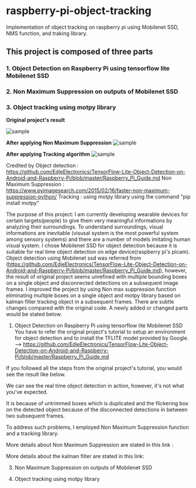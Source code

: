 
# raspberry-pi-object-tracking
Implementation of object tracking on raspberry pi using Mobilenet SSD, NMS function, and traking library.


## This project is composed of three parts
### 1. Object Detection on Raspberry Pi using tensorflow lite Mobilenet SSD 
### 2. Non Maximum Suppression on outputs of Mobilenet SSD 
### 3. Object tracking using motpy library 

__Original project's result__   

![sample](video/raw_video.gif)

__After applying Non Maximum Suppression__
![sample](video/nms_video.gif)

__After applying Tracking algorithm__
![sample](video/tracking_video.gif)




Credited by 
Object detection : https://github.com/EdjeElectronics/TensorFlow-Lite-Object-Detection-on-Android-and-Raspberry-Pi/blob/master/Raspberry_Pi_Guide.md
Non Maximum Suppression : https://www.pyimagesearch.com/2015/02/16/faster-non-maximum-suppression-python/
Tracking : using motpy library using the command "pip install motpy"

The purpose of this project: 
I am currently developing wearable devices for certain targets(people) to give them  very meaningful informations by analyzing their surroundings. To understand surroundings, visual informations are inevitable (visusal system is the most powerful  system among sensory systems) and there are a number of models imitating human visual system. I chose Mobilenet SSD for object detection because it is suitable for real time object detection on edge device(raspberry pi's picam). Object detection using Mobilenet ssd was referred from (https://github.com/EdjeElectronics/TensorFlow-Lite-Object-Detection-on-Android-and-Raspberry-Pi/blob/master/Raspberry_Pi_Guide.md),
however, the result of original project seems unrefined with multiple bounding boxes on a single object and disconnected detections on a subsequent image frames. 
I improved the project by using Non max suppression function eliminating multiple boxes on a single object and motpy library based on kalman filter tracking object in a subsequent frames. 
There are subtle changes compared with the original code. A newly added or changed parts would be stated below. 

1. Object Detection on Raspberry Pi using tensorflow lite Mobilenet SSD 
You have to refer the original project's tutorial to setup an environment for object detection and to install the  TFLITE model provided by Google. 
--> https://github.com/EdjeElectronics/TensorFlow-Lite-Object-Detection-on-Android-and-Raspberry-Pi/blob/master/Raspberry_Pi_Guide.md

If you followed all the steps from the original project's tutorial, you would see the result like below. 



We can see the real time object detection in action, however, it's not what you've expected. 

It is because of untrimmed boxes which is duplicated and the flickering box on the detected object because of the disconnected detections in between two subsequent frames. 

To address such problems, I employed Non Maximum Suppression function and a tracking library. 

More details about Non Maximum Suppression are stated in this link :

More details about the kalman filter are stated in this link:

3. Non Maximum Suppression on outputs of Mobilenet SSD 

5. Object tracking using motpy library 

